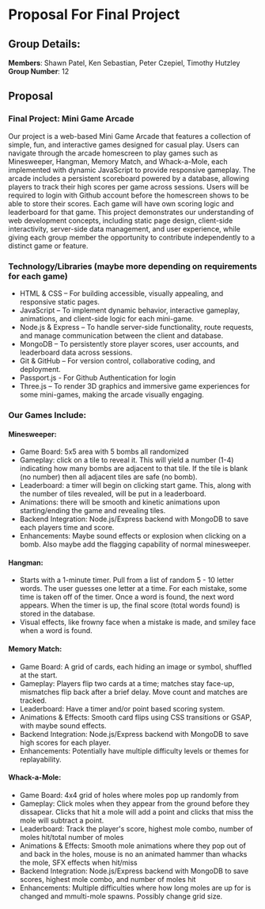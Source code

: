 # Proposal For Final Project

## Group Details:

 **Members**: Shawn Patel, Ken Sebastian, Peter Czepiel, Timothy Hutzley <br>
 **Group Number**: 12

## Proposal

### Final Project: Mini Game Arcade

Our project is a web-based Mini Game Arcade that features a collection of simple, fun, and interactive games designed for casual play. 
Users can navigate through the arcade homescreen to play games such as Minesweeper, Hangman, Memory Match, and Whack-a-Mole, each implemented with dynamic JavaScript to provide responsive gameplay. 
The arcade includes a persistent scoreboard powered by a database, allowing players to track their high scores per game across sessions.
Users will be required to login with Github account before the homescreen shows to be able to store their scores. Each game will have own scoring logic and leaderboard for that game.
This project demonstrates our understanding of web development concepts, including static page design, client-side interactivity, server-side data management, and user experience, 
while giving each group member the opportunity to contribute independently to a distinct game or feature.


### Technology/Libraries (maybe more depending on requirements for each game)
- HTML & CSS – For building accessible, visually appealing, and responsive static pages.
- JavaScript – To implement dynamic behavior, interactive gameplay, animations, and client-side logic for each mini-game.
- Node.js & Express – To handle server-side functionality, route requests, and manage communication between the client and database.
- MongoDB – To persistently store player scores, user accounts, and leaderboard data across sessions.
- Git & GitHub – For version control, collaborative coding, and deployment.
- Passport.js - For Github Authentication for login
- Three.js – To render 3D graphics and immersive game experiences for some mini-games, making the arcade visually engaging.

### Our Games Include:

#### Minesweeper:

- Game Board: 5x5 area with 5 bombs all randomized
- Gameplay: click on a tile to reveal it. This will yield a number (1-4) indicating how many bombs are adjacent to that tile. If the tile is blank (no number) then all adjacent tiles are safe (no bomb).
- Leaderboard: a timer will begin on clicking start game. This, along with the number of tiles revealed, will be put in a leaderboard.
- Animations: there will be smooth and kinetic animations upon starting/ending the game and revealing tiles.
- Backend Integration: Node.js/Express backend with MongoDB to save each players time and score.
- Enhancements: Maybe sound effects or explosion when clicking on a bomb. Also maybe add the flagging capability of normal minesweeper.

#### Hangman:

- Starts with a 1-minute timer. Pull from a list of random 5 - 10 letter words. The user guesses one letter at a time. For each mistake, some time is taken off of the timer. Once a word is found, the next word appears. When the timer is up, the final score (total words found) is stored in the database.
- Visual effects, like frowny face when a mistake is made, and smiley face when a word is found.

#### Memory Match:
- Game Board: A grid of cards, each hiding an image or symbol, shuffled at the start.
- Gameplay: Players flip two cards at a time; matches stay face-up, mismatches flip back after a brief delay. Move count and matches are tracked.
- Leaderboard: Have a timer and/or point based scoring system.
- Animations & Effects: Smooth card flips using CSS transitions or GSAP, with maybe sound effects.
- Backend Integration: Node.js/Express backend with MongoDB to save high scores for each player.
- Enhancements: Potentially have multiple difficulty levels or themes for replayability.

#### Whack-a-Mole:
- Game Board: 4x4 grid of holes where moles pop up randomly from
- Gameplay: Click moles when they appear from the ground before they dissapear. Clicks that hit a mole will add a point and clicks that miss the mole will subtract a point.
- Leaderboard: Track the player's score, highest mole combo, number of moles hit/total number of moles
- Animations & Effects: Smooth mole animations where they pop out of and back in the holes, mouse is no an animated hammer than whacks the mole, SFX effects when hit/miss
- Backend Integration: Node.js/Express backend with MongoDB to save scores, highest mole combo, and number of moles hit
- Enhancements: Multiple difficulties where how long moles are up for is changed and mmulti-mole spawns. Possibly change grid size.
